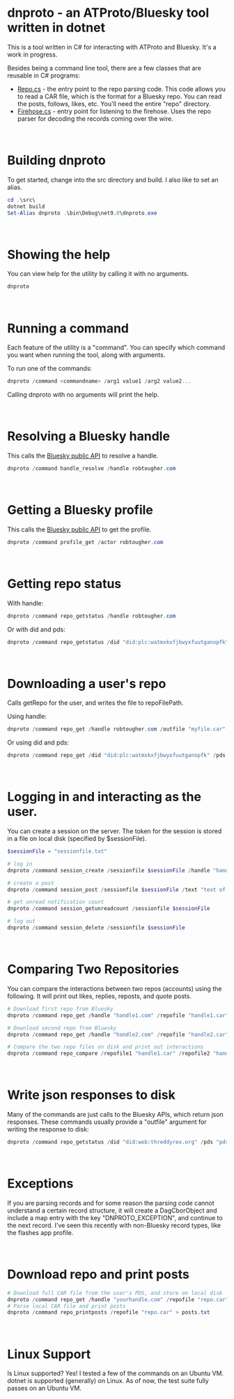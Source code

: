 # dnproto - an ATProto/Bluesky tool written in dotnet

This is a tool written in C# for interacting with ATProto and Bluesky. It's a work in progress.

Besides being a command line tool, there are a few classes that are reusable in C# programs:

- [Repo.cs](/src/repo/Repo.cs) - the entry point to the repo parsing code. This code allows you to read a CAR file, which is the format for a Bluesky repo. You can read the posts, follows, likes, etc. You'll need the entire "repo" directory.
- [Firehose.cs](/src/firehose/Firehose.cs) - entry point for listening to the firehose. Uses the repo parser for decoding the records coming over the wire.


&nbsp;

# Building dnproto

To get started, change into the src directory and build. I also like to set an alias.

```powershell
cd .\src\
dotnet build
Set-Alias dnproto .\bin\Debug\net9.0\dnproto.exe
```


&nbsp;

# Showing the help

You can view help for the utility by calling it with no arguments.

```powershell
dnproto
```


&nbsp;

# Running a command

Each feature of the utility is a "command". You can specify which command you want when running the tool, along with arguments.

To run one of the commands:

```powershell
dnproto /command <commandname> /arg1 value1 /arg2 value2...
```

Calling dnproto with no arguments will print the help.


&nbsp;

# Resolving a Bluesky handle

This calls the [Bluesky public API](https://public.api.bsky.app/xrpc/com.atproto.identity.resolveHandle) to resolve a handle.

```powershell
dnproto /command handle_resolve /handle robtougher.com
```


&nbsp;

# Getting a Bluesky profile

This calls the [Bluesky public API](https://public.api.bsky.app/xrpc/app.bsky.actor.getProfile) to get the profile.

```powershell
dnproto /command profile_get /actor robtougher.com
```


&nbsp;

# Getting repo status

With handle:

```powershell
dnproto /command repo_getstatus /handle robtougher.com
```

Or with did and pds:
```powershell
dnproto /command repo_getstatus /did "did:plc:watmxkxfjbwyxfuutganopfk" /pds "pds01.threddy.social"
```

&nbsp;

# Downloading a user's repo

Calls getRepo for the user, and writes the file to repoFilePath.

Using handle:

```powershell
dnproto /command repo_get /handle robtougher.com /outfile "myfile.car"
```

Or using did and pds:

```powershell
dnproto /command repo_get /did "did:plc:watmxkxfjbwyxfuutganopfk" /pds "pds01.threddy.social" /outfile "myfile.car"
```




&nbsp;

# Logging in and interacting as the user.

You can create a session on the server. The token for the session is
stored in a file on local disk (specified by $sessionFile).

```powershell
$sessionFile = "sessionfile.txt"

# log in
dnproto /command session_create /sessionfile $sessionFile /handle "handle" /password "password"

# create a post
dnproto /command session_post /sessionfile $sessionFile /text "text of post"

# get unread notification count
dnproto /command session_getunreadcount /sessionfile $sessionFile

# log out
dnproto /command session_delete /sessionfile $sessionFile
```


&nbsp;

# Comparing Two Repositories

You can compare the interactions between two repos (accounts) using the following.
It will print out likes, replies, reposts, and quote posts.

```powershell
# Download first repo from Bluesky
dnproto /command repo_get /handle "handle1.com" /repofile "handle1.car"

# Download second repo from Bluesky
dnproto /command repo_get /handle "handle2.com" /repofile "handle2.car"

# Compare the two repo files on disk and print out interactions
dnproto /command repo_compare /repofile1 "handle1.car" /repofile2 "handle2.car"
```



&nbsp;

# Write json responses to disk

Many of the commands are just calls to the Bluesky APIs, which return json responses. 
These commands usually provide a "outfile" argument for writing the response to disk:

```powershell
dnproto /command repo_getstatus /did "did:web:threddyrex.org" /pds "pds01.threddy.social" /outfile "file_path_to_create"
```



&nbsp;

# Exceptions

If you are parsing records and for some reason the parsing code cannot understand 
a certain record structure, it will create a DagCborObject and include a map entry 
with the key "DNPROTO_EXCEPTION", and continue to the next record. 
I've seen this recently with non-Bluesky record types, like the flashes app profile.




&nbsp;

# Download repo and print posts


```powershell
# Download full CAR file from the user's PDS, and store on local disk
dnproto /command repo_get /handle "yourhandle.com" /repofile "repo.car"
# Parse local CAR file and print posts
dnproto /command repo_printposts /repofile "repo.car" > posts.txt
```



&nbsp;

# Linux Support

Is Linux supported? Yes! I tested a few of the commands on an Ubuntu VM. dotnet is supported (generally) on Linux.
As of now, the test suite fully passes on an Ubuntu VM.

